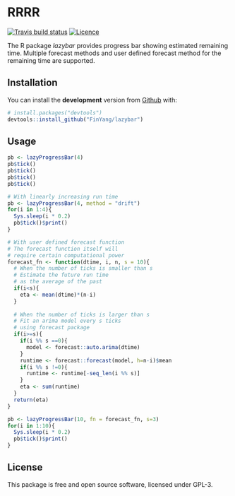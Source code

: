 
<!-- README.md is generated from README.Rmd. Please edit that file -->

# RRRR

<!-- badges: start -->

<!-- [![CRAN\_Status\_Badge](http://www.r-pkg.org/badges/version/RRRR)](https://cran.r-project.org/package=RRRR) -->

<!-- [![Monthly\_Downloads](http://cranlogs.r-pkg.org/badges/RRRR)](https://cran.r-project.org/package=RRRR) -->

[![Travis build
status](https://travis-ci.com/FinYang/lazybar.svg?branch=master)](https://travis-ci.com/FinYang/lazybar)
[![Licence](https://img.shields.io/badge/licence-GPL--3-blue.svg)](https://www.gnu.org/licenses/gpl-3.0.en.html)
<!-- badges: end -->

The R package *lazybar* provides progress bar showing estimated
remaining time. Multiple forecast methods and user defined forecast
method for the remaining time are supported.

## Installation

<!-- You can install the **stable** version on [R CRAN](https://CRAN.R-project.org/package=RRRR). -->

<!-- ```{r cran-installation, eval = FALSE} -->

<!-- install.packages("RRRR") -->

<!-- ``` -->

You can install the **development** version from
[Github](https://github.com/FinYang/lazybar) with:

``` r
# install.packages("devtools")
devtools::install_github("FinYang/lazybar")
```

## Usage

``` r
pb <- lazyProgressBar(4)
pb$tick()
pb$tick()
pb$tick()
pb$tick()

# With linearly increasing run time
pb <- lazyProgressBar(4, method = "drift")
for(i in 1:4){
  Sys.sleep(i * 0.2)
  pb$tick()$print()
}

# With user defined forecast function
# The forecast function itself will
# require certain computational power
forecast_fn <- function(dtime, i, n, s = 10){
  # When the number of ticks is smaller than s
  # Estimate the future run time
  # as the average of the past
  if(i<s){
    eta <- mean(dtime)*(n-i)
  }
  
  # When the number of ticks is larger than s
  # Fit an arima model every s ticks
  # using forecast package
  if(i>=s){
    if(i %% s ==0){
      model <- forecast::auto.arima(dtime)
    }
    runtime <- forecast::forecast(model, h=n-i)$mean
    if(i %% s !=0){
      runtime <- runtime[-seq_len(i %% s)]
    }
    eta <- sum(runtime)
  }
  return(eta)
}

pb <- lazyProgressBar(10, fn = forecast_fn, s=3)
for(i in 1:10){
  Sys.sleep(i * 0.2)
  pb$tick()$print()
}
```

## License

This package is free and open source software, licensed under GPL-3.
